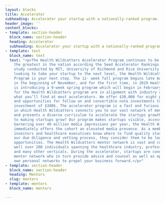 ```yaml
---
layout: blocks
title: Accelerator
subheading: Accelerator your startup with a nationally-ranked program.
header_image: ''
content_blocks:
- template: section-header
  block_name: section-header
  heading: Accelerator
  subheading: Accelerator your startup with a nationally-ranked program.
- template: text
  block_name: text
  text: "<p>The Health Wildcatters Accelerator Program continues to be ranked among
    the greatest in the nation according the Seed Accelerator Rankings Project, a
    study conducted by MIT, University of Richmond and Rice University. If you’re
    looking to take your startup to the next level, the Health Wildcatters </p><p>Accelerator
    Program is your next step. The 12- week fall program begins late August and ends
    in the beginning of November, and for the first time, in 2019 Health Wildcatters
    is introducing a 9-week spring program which will begin in February. The terms
    for the Health Wildcatters program are in alignment with industry standards and
    what you’ll find at most accelerators. We offer $30,000 for eight percent equity
    and opportunities for follow on and convertible note investments to a total maximum
    investment of $380k. The accelerator program is a fast and furious time period
    in which Health Wildcatters connects you to our vast network of mentors and investors
    and presents a diverse curriculum to accelerate the startups growth. Our secret
    to making startups grow? Our program makes startups visible, accessible and credible.
    Garnering over 40 million media impressions per year, the Health Wildcatters program
    immediately offers the cohort an elevated media presence. As a member of our portfolio,
    investors and healthcare executives know where to find quality startups and after
    our due diligence and vetting process, they consider them to be legitimate investment
    opportunities. The Health Wildcatters mentor network is vast and comprised of
    well over 200 individuals spanning the healthcare industry, professional services
    and many other verticals. During the accelerator, startups are connected to this
    mentor network who in turn provide advice and counsel as well as open up their
    own personal networks to propel your business forward.</p>"
- template: section-header
  block_name: section-header
  heading: Mentors
  slug: mentors
- template: mentors
  block_name: mentors

---
```

